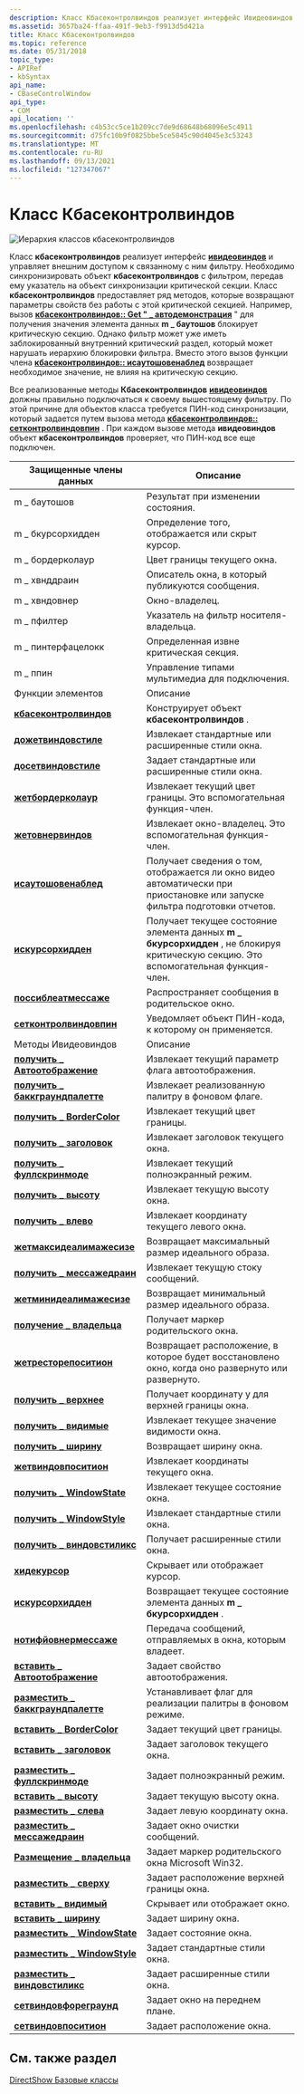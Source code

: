 ```yaml
---
description: Класс Кбасеконтролвиндов реализует интерфейс Ивидеовиндов и управляет внешним доступом к связанному с ним фильтру.
ms.assetid: 3657ba24-ffaa-491f-9eb3-f9913d5d421a
title: Класс Кбасеконтролвиндов
ms.topic: reference
ms.date: 05/31/2018
topic_type:
- APIRef
- kbSyntax
api_name:
- CBaseControlWindow
api_type:
- COM
api_location: ''
ms.openlocfilehash: c4b53cc5ce1b209cc7de9d68648b68096e5c4911
ms.sourcegitcommit: d75fc10b9f0825bbe5ce5045c90d4045e3c53243
ms.translationtype: MT
ms.contentlocale: ru-RU
ms.lasthandoff: 09/13/2021
ms.locfileid: "127347067"
---
```

# <a name="cbasecontrolwindow-class"></a>Класс Кбасеконтролвиндов

![Иерархия классов кбасеконтролвиндов](images/wctrl01.png)

Класс **кбасеконтролвиндов** реализует интерфейс [**ивидеовиндов**](/windows/desktop/api/Control/nn-control-ivideowindow) и управляет внешним доступом к связанному с ним фильтру. Необходимо синхронизировать объект **кбасеконтролвиндов** с фильтром, передав ему указатель на объект синхронизации критической секции. Класс **кбасеконтролвиндов** предоставляет ряд методов, которые возвращают параметры свойств без работы с этой критической секцией. Например, вызов [**кбасеконтролвиндов:: Get " \_ автодемонстрация**](cbasecontrolwindow-get-autoshow.md) " для получения значения элемента данных **m \_ баутошов** блокирует критическую секцию. Однако фильтр может уже иметь заблокированный внутренний критический раздел, который может нарушать иерархию блокировки фильтра. Вместо этого вызов функции члена [**кбасеконтролвиндов:: исаутошовенаблед**](cbasecontrolwindow-isautoshowenabled.md) возвращает необходимое значение, не влияя на критическую секцию.

Все реализованные методы **Кбасеконтролвиндов** [**ивидеовиндов**](/windows/desktop/api/Control/nn-control-ivideowindow) должны правильно подключаться к своему вышестоящему фильтру. По этой причине для объектов класса требуется ПИН-код синхронизации, который задается путем вызова метода [**кбасеконтролвиндов:: сетконтролвиндовпин**](cbasecontrolwindow-setcontrolwindowpin.md) . При каждом вызове метода **ивидеовиндов** объект **кбасеконтролвиндов** проверяет, что ПИН-код все еще подключен.



| Защищенные члены данных                                                     | Описание                                                                                                                                 |
|----------------------------------------------------------------------------|---------------------------------------------------------------------------------------------------------------------------------------------|
| m \_ баутошов                                                               | Результат при изменении состояния.                                                                                                              |
| m \_ бкурсорхидден                                                           | Определение того, отображается или скрыт курсор.                                                                                 |
| m \_ бордерколаур                                                            | Цвет границы текущего окна.                                                                                                         |
| m \_ хвнддраин                                                               | Описатель окна, в который публикуются сообщения.                                                                                        |
| m \_ хвндовнер                                                               | Окно-владелец.                                                                                                                              |
| m \_ пфилтер                                                                 | Указатель на фильтр носителя-владельца.                                                                                                         |
| m \_ пинтерфацелокк                                                          | Определенная извне критическая секция.                                                                                                        |
| m \_ ппин                                                                    | Управление типами мультимедиа для подключения.                                                                                                  |
| Функции элементов                                                           | Описание                                                                                                                                 |
| [**кбасеконтролвиндов**](cbasecontrolwindow-cbasecontrolwindow.md)        | Конструирует объект **кбасеконтролвиндов** .                                                                                                 |
| [**дожетвиндовстиле**](cbasecontrolwindow-dogetwindowstyle.md)            | Извлекает стандартные или расширенные стили окна.                                                                                     |
| [**досетвиндовстиле**](cbasecontrolwindow-dosetwindowstyle.md)            | Задает стандартные или расширенные стили окна.                                                                                                 |
| [**жетбордерколаур**](cbasecontrolwindow-getbordercolour.md)              | Извлекает текущий цвет границы. Это вспомогательная функция-член.                                                                       |
| [**жетовнервиндов**](cbasecontrolwindow-getownerwindow.md)                | Извлекает окно-владелец. Это вспомогательная функция-член.                                                                              |
| [**исаутошовенаблед**](cbasecontrolwindow-isautoshowenabled.md)          | Получает сведения о том, отображается ли окно видео автоматически при приостановке или запуске фильтра подготовки отчетов.                        |
| [**искурсорхидден**](cbasecontrolwindow-iscursorhidden.md)                | Получает текущее состояние элемента данных **m \_ бкурсорхидден** , не блокируя критическую секцию. Это вспомогательная функция-член. |
| [**поссиблеатмессаже**](cbasecontrolwindow-possiblyeatmessage.md)        | Распространяет сообщения в родительское окно.                                                                                                  |
| [**сетконтролвиндовпин**](cbasecontrolwindow-setcontrolwindowpin.md)      | Уведомляет объект ПИН-кода, к которому он применяется.                                                                                         |
| Методы Ивидеовиндов                                                       | Описание                                                                                                                                 |
| [**получить \_ Автоотображение**](cbasecontrolwindow-get-autoshow.md)                   | Извлекает текущий параметр флага автоотображения.                                                                                                |
| [**получить \_ баккграундпалетте**](cbasecontrolwindow-get-backgroundpalette.md) | Извлекает реализованную палитру в фоновом флаге.                                                                                      |
| [**получить \_ BorderColor**](cbasecontrolwindow-get-bordercolor.md)             | Извлекает текущий цвет границы.                                                                                                         |
| [**получить \_ заголовок**](cbasecontrolwindow-get-caption.md)                     | Извлекает заголовок текущего окна.                                                                                                       |
| [**получить \_ фуллскринмоде**](cbasecontrolwindow-get-fullscreenmode.md)      | Извлекает текущий полноэкранный режим.                                                                                                     |
| [**получить \_ высоту**](cbasecontrolwindow-get-height.md)                       | Извлекает текущую высоту окна.                                                                                                        |
| [**получить \_ влево**](cbasecontrolwindow-get-left.md)                           | Извлекает координату текущего левого окна.                                                                                               |
| [**жетмаксидеалимажесизе**](cbasecontrolwindow-getmaxidealimagesize.md)    | Возвращает максимальный размер идеального образа.                                                                                              |
| [**получить \_ мессажедраин**](cbasecontrolwindow-get-messagedrain.md)           | Извлекает текущую стоку сообщений.                                                                                                        |
| [**жетминидеалимажесизе**](cbasecontrolwindow-getminidealimagesize.md)    | Возвращает минимальный размер идеального образа.                                                                                              |
| [**получение \_ владельца**](cbasecontrolwindow-get-owner.md)                         | Получает маркер родительского окна.                                                                                                         |
| [**жетресторепоситион**](cbasecontrolwindow-getrestoreposition.md)        | Возвращает расположение, в которое будет восстановлено окно, когда оно развернуто или развернуто.                                                    |
| [**получить \_ верхнее**](cbasecontrolwindow-get-top.md)                             | Получает координату y для верхней границы окна.                                                                                       |
| [**получить \_ видимые**](cbasecontrolwindow-get-visible.md)                     | Извлекает текущее значение видимости окна.                                                                                     |
| [**получить \_ ширину**](cbasecontrolwindow-get-width.md)                         | Возвращает ширину окна.                                                                                                          |
| [**жетвиндовпоситион**](cbasecontrolwindow-getwindowposition.md)          | Извлекает координаты текущего окна.                                                                                                   |
| [**получить \_ WindowState**](cbasecontrolwindow-get-windowstate.md)             | Извлекает текущее состояние окна.                                                                                                  |
| [**получить \_ WindowStyle**](cbasecontrolwindow-get-windowstyle.md)             | Извлекает стандартные стили окна.                                                                                                       |
| [**получить \_ виндовстиликс**](cbasecontrolwindow-get-windowstyleex.md)         | Получает расширенные стили окна.                                                                                                       |
| [**хидекурсор**](cbasecontrolwindow-hidecursor.md)                        | Скрывает или отображает курсор.                                                                                                               |
| [**искурсорхидден**](cbasecontrolwindow-iscursorhidden.md)                | Возвращает текущее состояние элемента данных **m \_ бкурсорхидден** .                                                                        |
| [**нотифйовнермессаже**](cbasecontrolwindow-notifyownermessage.md)        | Передача сообщений, отправляемых в окна, которым владеет.                                                                                         |
| [**вставить \_ Автоотображение**](cbasecontrolwindow-put-autoshow.md)                   | Задает свойство автоотображения.                                                                                                                 |
| [**разместить \_ баккграундпалетте**](cbasecontrolwindow-put-backgroundpalette.md) | Устанавливает флаг для реализации палитры в фоновом режиме.                                                                                       |
| [**вставить \_ BorderColor**](cbasecontrolwindow-put-bordercolor.md)             | Задает текущий цвет границы.                                                                                                              |
| [**вставить \_ заголовок**](cbasecontrolwindow-put-caption.md)                     | Задает заголовок текущего окна.                                                                                                            |
| [**разместить \_ фуллскринмоде**](cbasecontrolwindow-put-fullscreenmode.md)      | Задает полноэкранный режим.                                                                                                                  |
| [**вставить \_ высоту**](cbasecontrolwindow-put-height.md)                       | Задает текущую высоту окна.                                                                                                             |
| [**разместить \_ слева**](cbasecontrolwindow-put-left.md)                           | Задает левую координату окна.                                                                                                    |
| [**разместить \_ мессажедраин**](cbasecontrolwindow-put-messagedrain.md)           | Задает окно очистки сообщений.                                                                                                              |
| [**Размещение \_ владельца**](cbasecontrolwindow-put-owner.md)                         | Задает маркер родительского окна Microsoft Win32.                                                                                              |
| [**разместить \_ сверху**](cbasecontrolwindow-put-top.md)                             | Задает расположение верхней границы окна.                                                                                                |
| [**вставить \_ видимый**](cbasecontrolwindow-put-visible.md)                     | Скрывает или отображает окно.                                                                                                                  |
| [**вставить \_ ширину**](cbasecontrolwindow-put-width.md)                         | Задает ширину окна.                                                                                                               |
| [**разместить \_ WindowState**](cbasecontrolwindow-put-windowstate.md)             | Задает состояние окна.                                                                                                               |
| [**разместить \_ WindowStyle**](cbasecontrolwindow-put-windowstyle.md)             | Задает стандартные стили окна.                                                                                                            |
| [**разместить \_ виндовстиликс**](cbasecontrolwindow-put-windowstyleex.md)         | Задает расширенные стили окна.                                                                                                            |
| [**сетвиндовфореграунд**](cbasecontrolwindow-setwindowforeground.md)      | Задает окно на переднем плане.                                                                                                          |
| [**сетвиндовпоситион**](cbasecontrolwindow-setwindowposition.md)          | Задает расположение окна.                                                                                                                   |



 

## <a name="see-also"></a>См. также раздел

<dl> <dt>

[DirectShow Базовые классы](directshow-base-classes.md)
</dt> </dl>

 

 



